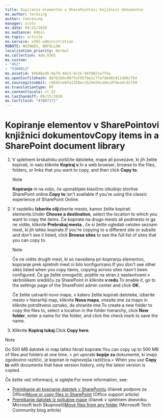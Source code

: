 ```yaml
---
title: Kopiranje elementov v SharePointovi knjižnici dokumentov
ms.author: toresing
author: tomresing
manager: scotv
ms.date: 04/21/2020
ms.audience: Admin
ms.topic: article
ms.service: o365-administration
ROBOTS: NOINDEX, NOFOLLOW
localization_priority: Normal
ms.collection: Adm_O365
ms.custom:
- "452"
- "5300013"
ms.assetid: 94b46e45-0a79-4dc3-9c2b-94fb021a7f4a
ms.openlocfilehash: 8d7b2b6c997faf057be1c7fafdd401411d48c7bd
ms.sourcegitcommit: c6692ce0fa1358ec3529e59ca0ecdfdea4cdc759
ms.translationtype: MT
ms.contentlocale: sl-SI
ms.lasthandoff: 09/15/2020
ms.locfileid: "47807171"
---
```

# <a name="copy-items-in-a-sharepoint-document-library"></a><span data-ttu-id="0fcd7-102">Kopiranje elementov v SharePointovi knjižnici dokumentov</span><span class="sxs-lookup"><span data-stu-id="0fcd7-102">Copy items in a SharePoint document library</span></span>

1. <span data-ttu-id="0fcd7-103">V spletnem brskalniku poiščite datoteke, mape ali povezave, ki jih želite kopirati, in nato kliknite **Kopiraj v**.</span><span class="sxs-lookup"><span data-stu-id="0fcd7-103">In a web browser, browse to the files, folders, or links that you want to copy, and then click **Copy to**.</span></span>

    > [!NOTE]
    > <span data-ttu-id="0fcd7-104">**Kopiranje** ni na voljo, če uporabljate klasično izkušnjo storitve SharePoint online.</span><span class="sxs-lookup"><span data-stu-id="0fcd7-104">**Copy to** isn't available if you're using the classic experience of SharePoint Online.</span></span>
  
2. <span data-ttu-id="0fcd7-105">V razdelku **Izberite cilj**izberite mesto, kamor želite kopirati elemente.</span><span class="sxs-lookup"><span data-stu-id="0fcd7-105">Under **Choose a destination**, select the location to which you want to copy the items.</span></span> <span data-ttu-id="0fcd7-106">Če kopirate na drugo mesto ali podmesto in ga ne vidite, kliknite **Prebrskaj mesta** , če si želite ogledati celoten seznam mest, ki jih lahko kopirate.</span><span class="sxs-lookup"><span data-stu-id="0fcd7-106">If you're copying to a different site or subsite and don't see it listed, click **Browse sites** to see the full list of sites that you can copy to.</span></span>

    > [!NOTE]
    > <span data-ttu-id="0fcd7-107">Če ne vidite drugih mest, ki so navedena pri kopiranju elementov, kopiranje prek spletnih mest ni bilo konfigurirano.</span><span class="sxs-lookup"><span data-stu-id="0fcd7-107">If you don't see other sites listed when you copy items, copying across sites hasn't been configured.</span></span> <span data-ttu-id="0fcd7-108">Če ga želite omogočiti, pojdite na stran z nastavitvami v skrbniškem središču za SharePoint in kliknite **v redu**.</span><span class="sxs-lookup"><span data-stu-id="0fcd7-108">To enable it, go to the settings page of the SharePoint admin center and click **OK**.</span></span>
  
    <span data-ttu-id="0fcd7-109">Če želite ustvariti novo mapo, v katero želite kopirati datoteke, izberite mesto v hierarhiji map, kliknite **Nova mapa**, vnesite ime za mapo in kliknite potrditveno oznako, da shranite ime.</span><span class="sxs-lookup"><span data-stu-id="0fcd7-109">To create a new folder to copy the files to, select a location in the folder hierarchy, click **New folder**, enter a name for the folder, and click the check mark to save the name.</span></span>

3. <span data-ttu-id="0fcd7-110">Kliknite **Kopiraj tukaj**.</span><span class="sxs-lookup"><span data-stu-id="0fcd7-110">Click **Copy here**.</span></span>

> [!NOTE]
> <span data-ttu-id="0fcd7-111">Do 500 MB datotek in map lahko hkrati kopirate.</span><span class="sxs-lookup"><span data-stu-id="0fcd7-111">You can copy up to 500 MB of files and folders at one time.</span></span> <span data-ttu-id="0fcd7-112">> pri uporabi **kopije za** dokumente, ki imajo zgodovino različic, je kopiran le najnovejša različica.</span><span class="sxs-lookup"><span data-stu-id="0fcd7-112">>  When you use **Copy to** with documents that have version history, only the latest version is copied.</span></span>
  
<span data-ttu-id="0fcd7-113">Če želite več informacij, si oglejte:</span><span class="sxs-lookup"><span data-stu-id="0fcd7-113">For more information, see:</span></span>

 - <span data-ttu-id="0fcd7-114">[Premikanje ali kopiranje datotek v SharePointu](https://support.office.com/article/move-or-copy-files-in-sharepoint-00e2f483-4df3-46be-a861-1f5f0c1a87bc) (članek podpore za Office)</span><span class="sxs-lookup"><span data-stu-id="0fcd7-114">[Move or copy files in SharePoint](https://support.office.com/article/move-or-copy-files-in-sharepoint-00e2f483-4df3-46be-a861-1f5f0c1a87bc) (Office support article)</span></span>
 - <span data-ttu-id="0fcd7-115">[Premikanje datotek iz poljubne mape](https://techcommunity.microsoft.com/t5/Microsoft-SharePoint-Blog/Now-move-files-anywhere-in-Office-365-SharePoint-and-OneDrive/ba-p/146973) (članek v spletnem dnevniku Microsoft tech Skupnosti)</span><span class="sxs-lookup"><span data-stu-id="0fcd7-115">[Move files from any folder](https://techcommunity.microsoft.com/t5/Microsoft-SharePoint-Blog/Now-move-files-anywhere-in-Office-365-SharePoint-and-OneDrive/ba-p/146973) (Microsoft Tech Community blog article)</span></span>   